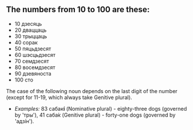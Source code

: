 ## The numbers from 10 to 100 are these:
* 10 дзесяць
* 20 дваццаць
* 30 трыццаць
* 40 сорак
* 50 пяцьдзесят
* 60 шэсцьдзесят
* 70 семдзесят
* 80 восемдзесят
* 90 дзевяноста
* 100 сто

The case of the following noun depends on the last digit of the number (except for 11-19, which always take Genitive plural).

* *Examples:* 83 сабак**і́** (Nominative plural) - eighty-three dogs (governed by 'тры'), 41 саба́к (Genitive plural) - forty-one dogs (governed by 'адзíн').